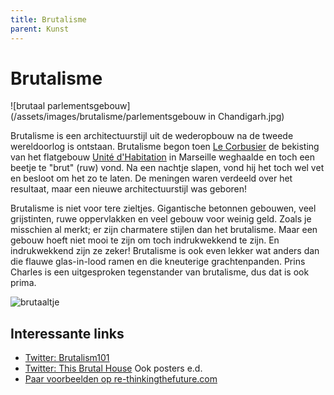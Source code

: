 ```yaml
---
title: Brutalisme
parent: Kunst
---
```


# Brutalisme

![brutaal parlementsgebouw](/assets/images/brutalisme/parlementsgebouw in Chandigarh.jpg)

Brutalisme is een architectuurstijl uit de wederopbouw na de tweede wereldoorlog is ontstaan. Brutalisme begon toen [Le Corbusier](https://nl.wikipedia.org/wiki/Le_Corbusier) de bekisting van het flatgebouw [Unité d'Habitation](https://nl.wikipedia.org/wiki/Unité_d%27Habitation) in Marseille weghaalde en toch een beetje te "brut" (ruw) vond. Na een nachtje slapen, vond hij het toch wel vet en besloot om het zo te laten. De meningen waren verdeeld over het resultaat, maar een nieuwe architectuurstijl was geboren!

Brutalisme is niet voor tere zieltjes. Gigantische betonnen gebouwen, veel grijstinten, ruwe oppervlakken en veel gebouw voor weinig geld. Zoals je misschien al merkt; er zijn charmatere stijlen dan het brutalisme. Maar een gebouw hoeft niet mooi te zijn om toch indrukwekkend te zijn. En indrukwekkend zijn ze zeker! Brutalisme is ook even lekker wat anders dan die flauwe glas-in-lood ramen en die kneuterige grachtenpanden. Prins Charles is een uitgesproken tegenstander van brutalisme, dus dat is ook prima.

![brutaaltje](https://www.re-thinkingthefuture.com/wp-content/uploads/2019/09/A335-10-Prime-Examples-of-Brutalist-Architecture.jpg)



## Interessante links

- [Twitter: Brutalism101](https://twitter.com/Brutalism101)
- [Twitter: This Brutal House](https://twitter.com/BrutalHouse) Ook posters e.d.
- [Paar voorbeelden op re-thinkingthefuture.com](https://www.re-thinkingthefuture.com/architects-lounge/a335-10-prime-examples-of-brutalist-architecture/)
